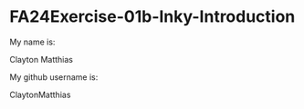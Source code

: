 # FA24Exercise-01b-Inky-Introduction

My name is:

Clayton Matthias

My github username is:

ClaytonMatthias
